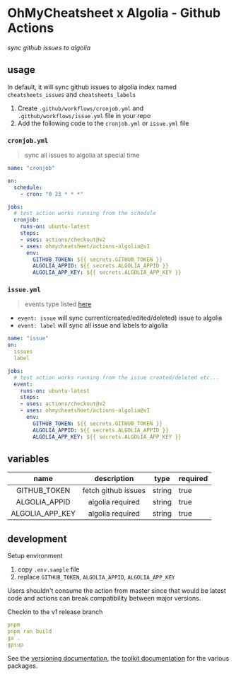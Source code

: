 # OhMyCheatsheet x Algolia - Github Actions
*sync github issues to algolia*

## usage

In default, it will sync github issues to algolia index named `cheatsheets_issues` and `cheatsheets_labels`

1. Create `.github/workflows/cronjob.yml` and `.github/workflows/issue.yml` file in your repo
2. Add the following code to the `cronjob.yml` or `issue.yml` file

### `cronjob.yml`
> sync all issues to algolia at special time

```yml
name: "cronjob"

on:
  schedule:
    - cron: "0 23 * * *"

jobs:
  # test action works running from the schedule
  cronjob:
    runs-on: ubuntu-latest
    steps:
    - uses: actions/checkout@v2
    - uses: ohmycheatsheet/actions-algolia@v1
      env:
        GITHUB_TOKEN: ${{ secrets.GITHUB_TOKEN }}
        ALGOLIA_APPID: ${{ secrets.ALGOLIA_APPID }}
        ALGOLIA_APP_KEY: ${{ secrets.ALGOLIA_APP_KEY }}
```

### `issue.yml`
> events type listed [here](https://docs.github.com/en/developers/webhooks-and-events/events/issue-event-types)

- `event: issue` will sync current(created/edited/deleted) issue to algolia
- `event: label` will sync all issue and labels to algolia

```yml
name: "issue"
on:
  issues
  label

jobs:
  # test action works running from the issue created/deleted etc...
  event:
    runs-on: ubuntu-latest
    steps:
    - uses: actions/checkout@v2
    - uses: ohmycheatsheet/actions-algolia@v1
      env:
        GITHUB_TOKEN: ${{ secrets.GITHUB_TOKEN }}
        ALGOLIA_APPID: ${{ secrets.ALGOLIA_APPID }}
        ALGOLIA_APP_KEY: ${{ secrets.ALGOLIA_APP_KEY }}

```


## variables

|name|description|type|required|
|:---:|:---:|:---:|:---|
|GITHUB_TOKEN|fetch github issues|string|true|
|ALGOLIA_APPID|algolia required|string|true|
|ALGOLIA_APP_KEY|algolia required|string|true|

## development

Setup environment

1. copy `.env.sample` file
2. replace `GITHUB_TOKEN`, `ALGOLIA_APPID`, `ALGOLIA_APP_KEY`

Users shouldn't consume the action from master since that would be latest code and actions can break compatibility between major versions.

Checkin to the v1 release branch

```yml
pnpm
pnpm run build
ga .
gpsup
```

See the [versioning documentation](https://github.com/actions/toolkit/blob/master/docs/action-versioning.md), the [toolkit documentation](https://github.com/actions/toolkit/blob/master/README.md#packages) for the various packages.
